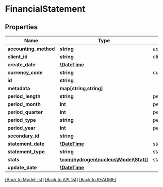 # FinancialStatement

## Properties
Name | Type | Description | Notes
------------ | ------------- | ------------- | -------------
**accounting_method** | **string** | accounting_method | 
**client_id** | **string** | clientId | [optional] 
**create_date** | [**\DateTime**](\DateTime.md) |  | [optional] 
**currency_code** | **string** | currencyCode | 
**id** | **string** |  | [optional] 
**metadata** | **map[string,string]** |  | [optional] 
**period_length** | **string** | periodLength | [optional] 
**period_month** | **int** | periodMonth | [optional] 
**period_quarter** | **int** | periodQuarter | [optional] 
**period_type** | **string** | periodType | [optional] 
**period_year** | **int** | periodYear | [optional] 
**secondary_id** | **string** |  | [optional] 
**statement_date** | [**\DateTime**](\DateTime.md) | statementDate | 
**statement_type** | **string** | statement_type | 
**stats** | [**\com\hydrogen\nucleus\Model\Stat[]**](Stat.md) | stats | [optional] 
**update_date** | [**\DateTime**](\DateTime.md) |  | [optional] 

[[Back to Model list]](../README.md#documentation-for-models) [[Back to API list]](../README.md#documentation-for-api-endpoints) [[Back to README]](../README.md)


